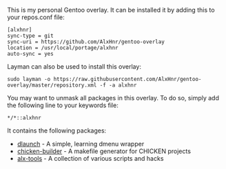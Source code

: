 This is my personal Gentoo overlay. It can be installed it by adding this
to your repos.conf file:

```
[alxhnr]
sync-type = git
sync-uri = https://github.com/AlxHnr/gentoo-overlay
location = /usr/local/portage/alxhnr
auto-sync = yes
```

Layman can also be used to install this overlay:

`sudo layman -o https://raw.githubusercontent.com/AlxHnr/gentoo-overlay/master/repository.xml -f -a alxhnr`

You may want to unmask all packages in this overlay. To do so, simply add
the following line to your keywords file:

```
*/*::alxhnr
```

It contains the following packages:

* [dlaunch](https://github.com/AlxHnr/Dlaunch) - A simple, learning dmenu
wrapper
* [chicken-builder](https://github.com/AlxHnr/chicken-builder) - A
makefile generator for CHICKEN projects
* [alx-tools](https://github.com/AlxHnr/alx-tools) - A collection of
various scripts and hacks

